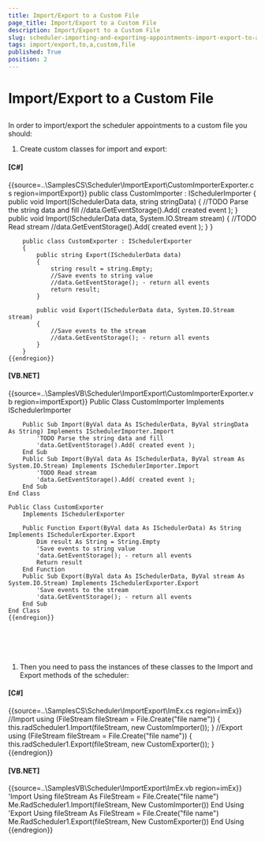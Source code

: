```yaml
---
title: Import/Export to a Custom File
page_title: Import/Export to a Custom File
description: Import/Export to a Custom File
slug: scheduler-importing-and-exporting-appointments-import-export-to-a-custom-file
tags: import/export,to,a,custom,file
published: True
position: 2
---
```


# Import/Export to a Custom File



## 

In order to import/export the scheduler appointments to a custom file you should:

1. Create custom classes for import and export:
        		
          	

#### __[C#]__

{{source=..\SamplesCS\Scheduler\ImportExport\CustomImporterExporter.cs region=importExport}}
	    public class CustomImporter : ISchedulerImporter
	    {
	        public void Import(ISchedulerData data, string stringData)
	        {
	            //TODO Parse the string data and fill
	            //data.GetEventStorage().Add( created event );
	        }
	        public void Import(ISchedulerData data, System.IO.Stream stream)
	        {
	            //TODO Read stream
	            //data.GetEventStorage().Add( created event );
	        }
	    }
	
	    public class CustomExporter : ISchedulerExporter
	    {
	        public string Export(ISchedulerData data)
	        {
	            string result = string.Empty;
	            //Save events to string value
	            //data.GetEventStorage(); - return all events
	            return result;
	        }
	
	        public void Export(ISchedulerData data, System.IO.Stream stream)
	        {
	            //Save events to the stream
	            //data.GetEventStorage(); - return all events
	        }
	    }
	{{endregion}}



#### __[VB.NET]__

{{source=..\SamplesVB\Scheduler\ImportExport\CustomImporterExporter.vb region=importExport}}
	Public Class CustomImporter
	    Implements ISchedulerImporter
	
	    Public Sub Import(ByVal data As ISchedulerData, ByVal stringData As String) Implements ISchedulerImporter.Import
	        'TODO Parse the string data and fill
	        'data.GetEventStorage().Add( created event );
	    End Sub
	    Public Sub Import(ByVal data As ISchedulerData, ByVal stream As System.IO.Stream) Implements ISchedulerImporter.Import
	        'TODO Read stream
	        'data.GetEventStorage().Add( created event );
	    End Sub
	End Class
	
	Public Class CustomExporter
	    Implements ISchedulerExporter
	
	    Public Function Export(ByVal data As ISchedulerData) As String Implements ISchedulerExporter.Export
	        Dim result As String = String.Empty
	        'Save events to string value
	        'data.GetEventStorage(); - return all events
	        Return result
	    End Function
	    Public Sub Export(ByVal data As ISchedulerData, ByVal stream As System.IO.Stream) Implements ISchedulerExporter.Export
	        'Save events to the stream
	        'data.GetEventStorage(); - return all events
	    End Sub
	End Class
	{{endregion}}


  
        	
		 

1. Then you need to pass the instances of these classes to the Import and Export methods of the scheduler:
        		
        	

#### __[C#]__

{{source=..\SamplesCS\Scheduler\ImportExport\ImEx.cs region=imEx}}
	            //Import
	            using (FileStream fileStream = File.Create("file name"))
	            {
	                this.radScheduler1.Import(fileStream, new CustomImporter());
	            }
	            //Export
	            using (FileStream fileStream = File.Create("file name"))
	            {
	                this.radScheduler1.Export(fileStream, new CustomExporter());
	            }
	{{endregion}}



#### __[VB.NET]__

{{source=..\SamplesVB\Scheduler\ImportExport\ImEx.vb region=imEx}}
	        'Import
	        Using fileStream As FileStream = File.Create("file name")
	            Me.RadScheduler1.Import(fileStream, New CustomImporter())
	        End Using
	        'Export
	        Using fileStream As FileStream = File.Create("file name")
	            Me.RadScheduler1.Export(fileStream, New CustomExporter())
	        End Using
	{{endregion}}


